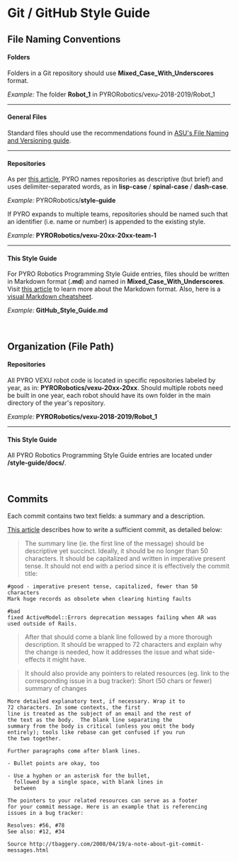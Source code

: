 # Git / GitHub Style Guide

## File Naming Conventions

#### Folders
Folders in a Git repository should use **Mixed_Case_With_Underscores** format.

*Example:* The folder **Robot_1** in PYRORobotics/vexu-2018-2019/Robot_1

---
#### General Files
Standard files should use the recommendations found in [ASU's File Naming and Versioning guide](https://researchadmin.asu.edu/dmp/file-naming-and-versioning).

---
#### Repositories
As per [this article](https://github.com/bcgov/BC-Policy-Framework-For-GitHub/blob/master/BC-Gov-Org-HowTo/Naming-Repos.md#follow-conventions), PYRO names repositories as descriptive (but brief) and uses delimiter-separated words, as in **lisp-case** / **spinal-case** / **dash-case**.

*Example:* PYRORobotics/**style-guide**

If PYRO expands to multiple teams, repositories should be named such that an identifier (i.e. name or number) is appended to the existing style.

*Example:* **PYRORobotics/vexu-20xx-20xx-team-1**

---
#### This Style Guide
For PYRO Robotics Programming Style Guide entries, files should be written in Markdown format (**.md**) and named in **Mixed_Case_With_Underscores**. Visit [this article](https://guides.github.com/features/mastering-markdown/) to learn more about the Markdown format. Also, here is a [visual Markdown cheatsheet](https://github.com/adam-p/markdown-here/wiki/Markdown-Cheatsheet).

*Example:* **GitHub_Style_Guide.md**

<br>

## Organization (File Path)

#### Repositories
All PYRO VEXU robot code is located in specific repositories labeled by year, as in: **PYRORobotics/vexu-20xx-20xx**. Should multiple robots need be built in one year, each robot should have its own folder in the main directory of the year's repository.

*Example:* **PYRORobotics/vexu-2018-2019/Robot_1**

---
#### This Style Guide
All PYRO Robotics Programming Style Guide entries are located under **/style-guide/docs/**.

<br>

## Commits
Each commit contains two text fields: a summary and a description.

[This article](https://github.com/agis/git-style-guide#messages) describes how to write a sufficient commit, as detailed below:

>The summary line (ie. the first line of the message) should be descriptive yet succinct. Ideally, it should be no longer than 50 characters. It should be capitalized and written in imperative present tense. It should not end with a period since it is effectively the commit title:
```
#good - imperative present tense, capitalized, fewer than 50 characters
Mark huge records as obsolete when clearing hinting faults

#bad
fixed ActiveModel::Errors deprecation messages failing when AR was used outside of Rails.
```
>After that should come a blank line followed by a more thorough description. It should be wrapped to 72 characters and explain why the change is needed, how it addresses the issue and what side-effects it might have.

>It should also provide any pointers to related resources (eg. link to the corresponding issue in a bug tracker):
Short (50 chars or fewer) summary of changes
```
More detailed explanatory text, if necessary. Wrap it to
72 characters. In some contexts, the first
line is treated as the subject of an email and the rest of
the text as the body.  The blank line separating the
summary from the body is critical (unless you omit the body
entirely); tools like rebase can get confused if you run
the two together.

Further paragraphs come after blank lines.

- Bullet points are okay, too

- Use a hyphen or an asterisk for the bullet,
  followed by a single space, with blank lines in
  between

The pointers to your related resources can serve as a footer
for your commit message. Here is an example that is referencing
issues in a bug tracker:

Resolves: #56, #78
See also: #12, #34

Source http://tbaggery.com/2008/04/19/a-note-about-git-commit-messages.html
```
